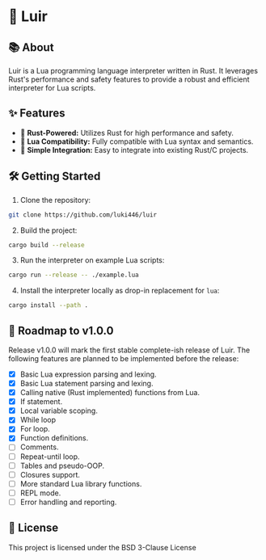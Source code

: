 # 🌙 Luir

## 📚 About

Luir is a Lua programming language interpreter written in Rust. It leverages Rust's performance and safety features to provide a robust and efficient interpreter for Lua scripts.

## ✨ Features

- 🦀 **Rust-Powered:** Utilizes Rust for high performance and safety.
- 📜 **Lua Compatibility:** Fully compatible with Lua syntax and semantics.
- 🔗 **Simple Integration:** Easy to integrate into existing Rust/C projects.

## 🛠️ Getting Started

1. Clone the repository:
```bash
git clone https://github.com/luki446/luir
```

2. Build the project:
```bash
cargo build --release
```

3. Run the interpreter on example Lua scripts:
```bash
cargo run --release -- ./example.lua
```

4. Install the interpreter locally as drop-in replacement for `lua`:
```bash
cargo install --path .
```

## 📅 Roadmap to v1.0.0

Release v1.0.0 will mark the first stable complete-ish release of Luir. The following features are planned to be implemented before the release:

- [x] Basic Lua expression parsing and lexing.
- [x] Basic Lua statement parsing and lexing.
- [x] Calling native (Rust implemented) functions from Lua.
- [x] If statement.
- [x] Local variable scoping.
- [x] While loop
- [x] For loop.
- [x] Function definitions.
- [ ] Comments.
- [ ] Repeat-until loop.
- [ ] Tables and pseudo-OOP.
- [ ] Closures support.
- [ ] More standard Lua library functions.
- [ ] REPL mode.
- [ ] Error handling and reporting. 

## 📝 License

This project is licensed under the BSD 3-Clause License
